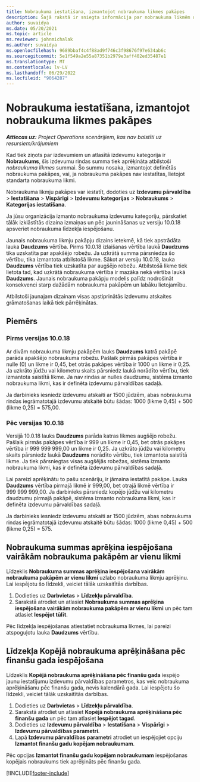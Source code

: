 ```yaml
---
title: Nobraukuma iestatīšana, izmantojot nobraukuma likmes pakāpes
description: Šajā rakstā ir sniegta informācija par nobraukuma likmēm un nobraukuma likmju pakāpēm.
author: suvaidya
ms.date: 05/20/2021
ms.topic: article
ms.reviewer: johnmichalak
ms.author: suvaidya
ms.openlocfilehash: 9689bbaf4c4f88ad9f746c3f98676f97e634ab6c
ms.sourcegitcommit: 5e1f549a2e55a87351b2979e3aff402ed35487e1
ms.translationtype: MT
ms.contentlocale: lv-LV
ms.lasthandoff: 06/29/2022
ms.locfileid: "9064287"
---
```

# <a name="set-up-mileage-using-mileage-rate-tiers"></a>Nobraukuma iestatīšana, izmantojot nobraukuma likmes pakāpes

_**Attiecas uz:** Project Operations scenārijiem, kas nav balstīti uz resursiem/krājumiem_

Kad tiek ziņots par izdevumiem un atlasītā izdevumu kategorija ir **Nobraukums**, šīs izdevumu rindas summa tiek aprēķināta atbilstoši *nobraukuma likmes* summai. Šo summu nosaka, izmantojot definētās nobraukuma pakāpes, vai, ja nobraukuma pakāpes nav iestatītas, lietojot standarta nobraukuma likmi. 

Nobraukuma likmju pakāpes var iestatīt, dodoties uz **Izdevumu pārvaldība** > **Iestatīšana** > **Vispārīgi** > **Izdevumu kategorijas** > **Nobraukums** > **Kategorijas iestatīšana**.

Ja jūsu organizācija izmanto nobraukuma izdevumu kategoriju, pārskatiet tālāk izklāstītās dizaina izmaiņas un pēc jaunināšanas uz versiju 10.0.18 apsveriet nobraukuma līdzekļa iespējošanu. 

Jaunais nobraukuma likmju pakāpju dizains ietekmē, kā tiek apstrādāta lauka **Daudzums** vērtība. Pirms 10.0.18 izlaišanas vērtība laukā **Daudzums** tika uzskatīta par apakšējo robežu. Ja uzkrātā summa pārsniedza šo vērtību, tika izmantota atbilstošā likme.  Sākot ar versiju 10.0.18, lauka **Daudzums** vērtība tiek uzskatīta par augšējo robežu. Atbilstošā likme tiek lietota tad, kad uzkrātā nobraukuma vērtība ir mazāka nekā vērtība laukā **Daudzums**.  Jaunais nobraukuma pakāpju modelis palīdz nodrošināt konsekvenci starp dažādām nobraukuma pakāpēm un labāku lietojamību.   

Atbilstoši jaunajam dizainam visas apstiprinātās izdevumu atskaites grāmatošanas laikā tiek pārrēķinātas.

## <a name="example"></a>Piemērs
 
### <a name="before-version-10018"></a>Pirms versijas 10.0.18
Ar divām nobraukuma likmju pakāpēm lauks **Daudzums** katrā pakāpē parāda apakšējo nobraukuma robežu. Pašlaik pirmās pakāpes vērtība ir nulle (0) un likme ir 0,45, bet otrās pakāpes vērtība ir 1000 un likme ir 0,25. Ja uzkrāto jūdžu vai kilometru skaits pārsniedz laukā norādīto vērtību, tiek izmantota saistītā likme. Ja nav rindas ar nulles daudzumu, sistēma izmanto nobraukuma likmi, kas ir definēta izdevumu pārvaldības sadaļā. 
 
Ja darbinieks iesniedz izdevumu atskaiti ar 1500 jūdzēm, abas nobraukuma rindas iegrāmatotajā izdevumu atskaitē būtu šādas: 1000 (likme 0,45) + 500 (likme 0,25) = 575,00.

### <a name="after-version-10018"></a>Pēc versijas 10.0.18
Versijā 10.0.18 lauks **Daudzums** parāda katras likmes augšējo robežu. Pašlaik pirmās pakāpes vērtība ir 999 un likme ir 0,45, bet otrās pakāpes vērtība ir 999 999 999,00 un likme ir 0,25. Ja uzkrāto jūdžu vai kilometru skaits pārsniedz laukā **Daudzums** norādīto vērtību, tiek izmantota saistītā likme. Ja tiek pārsniegtas visas augšējās robežas, sistēma izmanto nobraukuma likmi, kas ir definēta izdevumu pārvaldības sadaļā. 
 
Lai pareizi aprēķinātu to pašu scenāriju, ir jāmaina iestatītā pakāpe. Lauka **Daudzums** vērtība pirmajā likmē ir 999,00, bet otrajā likmē vērtība ir 999 999 999,00. Ja darbinieks pārsniedz kopējo jūdžu vai kilometru daudzumu pirmajā pakāpē, sistēma izmanto nobraukuma likmi, kas ir definēta izdevumu pārvaldības sadaļā. 
  
Ja darbinieks iesniedz izdevumu atskaiti ar 1500 jūdzēm, abas nobraukuma rindas iegrāmatotajā izdevumu atskaitē būtu šādas: 1000 (likme 0,45) + 500 (likme 0,25) = 575.

## <a name="enable-the-mileage-amount-calculation-for-multiple-mileage-tiers-with-same-rate-feature"></a>Nobraukuma summas aprēķina iespējošana vairākām nobraukuma pakāpēm ar vienu likmi

Līdzeklis **Nobraukuma summas aprēķina iespējošana vairākām nobraukuma pakāpēm ar vienu likmi** uzlabo nobraukuma likmju aprēķinu. Lai iespējotu šo līdzekli, veiciet tālāk uzskaitītās darbības.

1. Dodieties uz **Darbvietas** > **Līdzekļu pārvaldība**. 
2. Sarakstā atrodiet un atlasiet **Nobraukuma summas aprēķina iespējošana vairākām nobraukuma pakāpēm ar vienu likmi** un pēc tam atlasiet **Iespējot tūlīt**.

Pēc līdzekļa iespējošanas atiestatiet nobraukuma likmes, lai pareizi atspoguļotu lauka **Daudzums** vērtību. 

## <a name="enable-the-mileage-totals-calculation-by-fiscal-year-feature"></a>Līdzekļa Kopējā nobraukuma aprēķināšana pēc finanšu gada iespējošana

Līdzeklis **Kopējā nobraukuma aprēķināšana pēc finanšu gada** iespējo jaunu iestatījumu izdevumu pārvaldības parametros, kas veic nobraukuma aprēķināšanu pēc finanšu gada, nevis kalendārā gada. Lai iespējotu šo līdzekli, veiciet tālāk uzskaitītās darbības.

1. Dodieties uz **Darbvietas** > **Līdzekļu pārvaldība**.
1. Sarakstā atrodiet un atlasiet **Kopējā nobraukuma aprēķināšana pēc finanšu gada** un pēc tam atlasiet **Iespējot tagad**.
1. Dodieties uz **Izdevumu pārvaldība** > **Iestatīšana** > **Vispārīgi** > **Izdevumu pārvaldības parametri**.
1. Lapā **Izdevumu pārvaldības parametri** atrodiet un iespējojiet opciju **Izmantot finanšu gadu kopējam nobraukumam**.

Pēc opcijas **Izmantot finanšu gadu kopējam nobraukumam** iespējošanas kopējais nobraukums tiek aprēķināts pēc finanšu gada.

[!INCLUDE[footer-include](../includes/footer-banner.md)]
